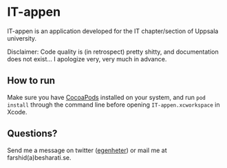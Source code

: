 IT-appen
========

IT-appen is an application developed for the IT chapter/section of Uppsala university.

Disclaimer: Code quality is (in retrospect) pretty shitty, and documentation does not exist... I apologize very, very much in advance.

How to run
------

Make sure you have [CocoaPods](http://cocoapods.org) installed on your system, and run `pod install` through the command line before opening `IT-appen.xcworkspace` in Xcode.

Questions?
-----
Send me a message on twitter ([egenheter](https://twitter.com/egenheter)) or mail me at farshid(a)besharati.se.